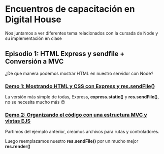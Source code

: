 # Encuentros de capacitación en Digital House

Nos juntamos a ver diferentes tema relacionados con la cursada de Node y su implementación en clase

## Episodio 1:  HTML Express y sendfile + Conversión a MVC

¿De que manera podemos mostrar HTML en nuestro servidor con Node?

### [Demo 1: Mostrando HTML y CSS con Express y res.sendFile()](e1-01-html-express-sendfile)

La versión más simple de todas, Express, **express.static()** y **res.sendFile()**, no se necesita mucho más :wink:

### [Demo 2: Organizando el código con una estructura MVC y vistas EJS](e1-02-pasaje-a-mvc)

Partimos del ejemplo anterior, creamos archivos para rutas y controladores.

Luego reemplazamos nuestro **res.sendFile()** por un mucho mejor **res.render()**